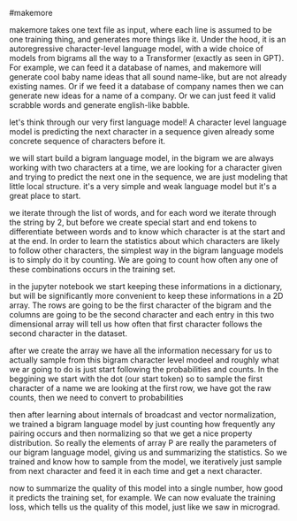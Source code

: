 #makemore

makemore takes one text file as input, where each line is assumed to be one training thing, and generates more things like it. Under the hood, it is an autoregressive character-level language model, with a wide choice of models from bigrams all the way to a Transformer (exactly as seen in GPT). For example, we can feed it a database of names, and makemore will generate cool baby name ideas that all sound name-like, but are not already existing names. Or if we feed it a database of company names then we can generate new ideas for a name of a company. Or we can just feed it valid scrabble words and generate english-like babble.

let's think through our very first language model! A character level language model is predicting the next
character in a sequence given already some concrete sequence of characters before it.

we will start build a bigram language model, in the bigram we are always working with two characters at a time, we are looking for a character given and trying to predict the next one in the sequence, we are just modeling that little local structure. it's a very simple and weak language model but it's a great place to start.

we iterate through the list of words, and for each word we iterate through the string by 2, but before we create special start and end tokens to differentiate between words and to know which character is at the start and at the end. In order to learn the statistics about which characters are likely to follow other characters, the simplest way in the bigram language models is to simply do it by counting. We are going to count how often any one of these combinations occurs in the training set.

in the jupyter notebook we start keeping these informations in a dictionary, but will be significantly more convenient to keep these informations in a 2D array. The rows are going to be the first character of the bigram and the columns are going to be the second character and each entry in this two dimensional array will tell us how often that first character follows the second character in the dataset.

after we create the array we have all the information necessary for us to actually sample from this bigram character level modeel and roughly what we ar going to do is just start following the probabilities and counts. In the beggining we start with the dot (our start token) so to sample the first character of a name we are looking at the first row, we have got the raw counts, then we need to convert to probabilities

then after learning about internals of broadcast and vector normalization, we trained a bigram language model by just counting how frequently any pairing occurs and then normalizing so that we get a nice property distribution. So really the elements of array P are really the parameters of our bigram language model, giving us and summarizing the statistics. So we trained and know how to sample from the model, we iteratively just sample from next character and feed it in each time and get a next character.

now to summarize the quality of this model into a single number, how good it predicts the training set, for example. We can now evaluate the training loss, which tells us the quality of this model, just like we saw in micrograd.


